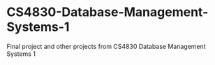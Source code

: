 # CS4830-Database-Management-Systems-1
Final project and other projects from CS4830 Database Management Systems 1

